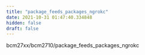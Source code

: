 ```yaml
---
title: "package_feeds_packages_ngrokc"
date: 2021-10-31 01:47:40.334848
hidden: false
draft: false
---
```


bcm27xx/bcm2710/package_feeds_packages_ngrokc

